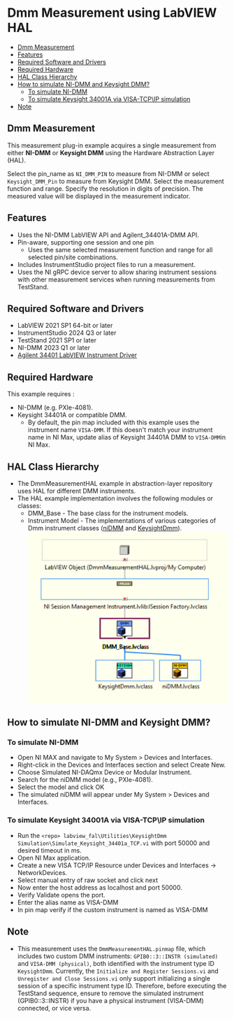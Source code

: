 # Dmm Measurement using LabVIEW HAL

- [Dmm Measurement](#dmm-measurement)
- [Features](#features)
- [Required Software and Drivers](#required-software-and-drivers)
- [Required Hardware](#required-hardware)
- [HAL Class Hierarchy](#hal-class-hierarchy)
- [How to simulate NI-DMM and Keysight DMM?](#how-to-simulate-ni-dmm-and-keysight-dmm)
  - [To simulate NI-DMM](#to-simulate-ni-dmm)
  - [To simulate Keysight 34001A via VISA-TCP\IP simulation](#to-simulate-keysight-34001a-via-visa-tcpip-simulation)
- [Note](#note)

## Dmm Measurement

This measurement plug-in example acquires a single measurement from either **NI-DMM** or **Keysight DMM** using the Hardware Abstraction Layer (HAL).

Select the pin_name as `NI_DMM_PIN` to measure from NI-DMM or select `Keysight_DMM_Pin` to measure from Keysight DMM. Select the measurement function and range. Specify the resolution in digits of precision. The measured value will be displayed in the measurement indicator.

## Features

- Uses the NI-DMM LabVIEW API and Agilent_34401A-DMM API.
- Pin-aware, supporting one session and one pin
  - Uses the same selected measurement function and range for all selected pin/site combinations.
- Includes InstrumentStudio project files to run a measurement.
- Uses the NI gRPC device server to allow sharing instrument sessions with other
  measurement services when running measurements from TestStand.

## Required Software and Drivers

- LabVIEW 2021 SP1 64-bit or later
- InstrumentStudio 2024 Q3 or later
- TestStand 2021 SP1 or later
- NI-DMM 2023 Q1 or later
- [Agilent 34401 LabVIEW Instrument Driver](https://sine.ni.com/apps/utf8/niid_web_display.download_page?p_id_guid=014E7F05D12C6F8BE0440003BA7CCD71)

## Required Hardware

This example requires :

- NI-DMM (e.g. PXIe-4081).
- Keysight 34401A or compatible DMM.
  - By default, the pin map included with this example uses the instrument name
  `VISA-DMM`. If this doesn't match your instrument name in NI Max, update alias of Keysight 34401A DMM to `VISA-DMM`in NI Max.

## HAL Class Hierarchy

- The DmmMeasurementHAL example in abstraction-layer repository uses HAL for different DMM instruments.
- The HAL example implementation involves the following modules or classes:
  - DMM_Base - The base class for the instrument models.
  - Instrument Model - The implementations of various categories of Dmm instrument classes ([niDMM](../../labview_hal/HAL/Instruments/niDMM) and [KeysightDmm](../../labview_hal/HAL/Instruments/KeysightDmm)).
  ![HAL Class Hierarchy](<HAL Class Hierarchy.png>)

## How to simulate NI-DMM and Keysight DMM?

### To simulate NI-DMM

- Open NI MAX and navigate to My System > Devices and Interfaces.
- Right-click in the Devices and Interfaces section and select Create New.
- Choose Simulated NI-DAQmx Device or Modular Instrument.
- Search for the niDMM model (e.g., PXIe-4081).
- Select the model and click OK
- The simulated niDMM will appear under My System > Devices and Interfaces.

### To simulate Keysight 34001A via VISA-TCP\IP simulation

- Run the `<repo> labview_fal\Utilities\KeysightDmm Simulation\Simulate_Keysight_34401a_TCP.vi` with port 50000 and desired timeout in ms.
- Open NI Max application.
- Create a new VISA TCP/IP Resource under Devices and Interfaces -> NetworkDevices.
- Select manual entry of raw socket and click next
- Now enter the host address as localhost and port 50000.
- Verify Validate opens the port.
- Enter the alias name as VISA-DMM
- In pin map verify if the custom instrument is named as VISA-DMM

## Note

- This measurement uses the `DmmMeasurementHAL.pinmap` file, which includes two custom DMM instruments:
  `GPIB0::3::INSTR (simulated)` and `VISA-DMM (physical)`, both identified with the instrument
  type ID `KeysightDmm`. Currently, the `Initialize and Register Sessions.vi` and `Unregister and Close Sessions.vi`
  only support initializing a single session of a specific instrument type ID. Therefore, before
  executing the TestStand sequence, ensure to remove the simulated instrument (GPIB0::3::INSTR) if
  you have a physical instrument (VISA-DMM) connected, or vice versa.
